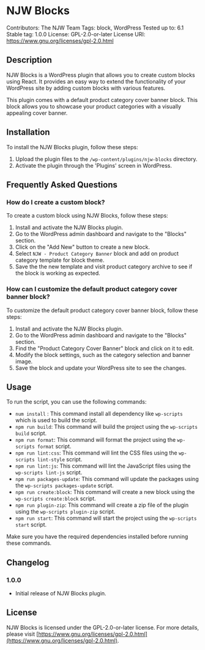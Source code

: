 # NJW Blocks

Contributors: The NJW Team
Tags: block, WordPress
Tested up to: 6.1
Stable tag: 1.0.0
License: GPL-2.0-or-later
License URI: https://www.gnu.org/licenses/gpl-2.0.html

## Description

NJW Blocks is a WordPress plugin that allows you to create custom blocks using React. It provides an easy way to extend the functionality of your WordPress site by adding custom blocks with various features.

This plugin comes with a default product category cover banner block. This block allows you to showcase your product categories with a visually appealing cover banner.

## Installation

To install the NJW Blocks plugin, follow these steps:

1. Upload the plugin files to the `/wp-content/plugins/njw-blocks` directory.
2. Activate the plugin through the 'Plugins' screen in WordPress.

## Frequently Asked Questions

### How do I create a custom block?

To create a custom block using NJW Blocks, follow these steps:

1. Install and activate the NJW Blocks plugin.
2. Go to the WordPress admin dashboard and navigate to the "Blocks" section.
3. Click on the "Add New" button to create a new block.
4. Select `NJW - Product Category Banner` block and add on product category template for block theme.
5. Save the the new template and visit product category archive to see if the block is working as expected.

### How can I customize the default product category cover banner block?

To customize the default product category cover banner block, follow these steps:

1. Install and activate the NJW Blocks plugin.
2. Go to the WordPress admin dashboard and navigate to the "Blocks" section.
3. Find the "Product Category Cover Banner" block and click on it to edit.
4. Modify the block settings, such as the category selection and banner image.
5. Save the block and update your WordPress site to see the changes.


## Usage

To run the script, you can use the following commands:

- `num install` : This command install all dependency like `wp-scripts` which is used to build the script. 
- `npm run build`: This command will build the project using the `wp-scripts build` script.
- `npm run format`: This command will format the project using the `wp-scripts format` script.
- `npm run lint:css`: This command will lint the CSS files using the `wp-scripts lint-style` script.
- `npm run lint:js`: This command will lint the JavaScript files using the `wp-scripts lint-js` script.
- `npm run packages-update`: This command will update the packages using the `wp-scripts packages-update` script.
- `npm run create:block`: This command will create a new block using the `wp-scripts create:block` script.
- `npm run plugin-zip`: This command will create a zip file of the plugin using the `wp-scripts plugin-zip` script.
- `npm run start`: This command will start the project using the `wp-scripts start` script.

Make sure you have the required dependencies installed before running these commands.

## Changelog

### 1.0.0

- Initial release of NJW Blocks plugin.

## License

NJW Blocks is licensed under the GPL-2.0-or-later license. For more details, please visit [https://www.gnu.org/licenses/gpl-2.0.html](https://www.gnu.org/licenses/gpl-2.0.html).
